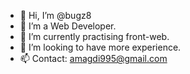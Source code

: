 - 👋 Hi, I’m @bugz8
- 👀 I’m a Web Developer.
- 🌱 I’m currently practising front-web.
- 💞️ I’m looking to have more experience.
- 📫 Contact: amagdi995@gmail.com

